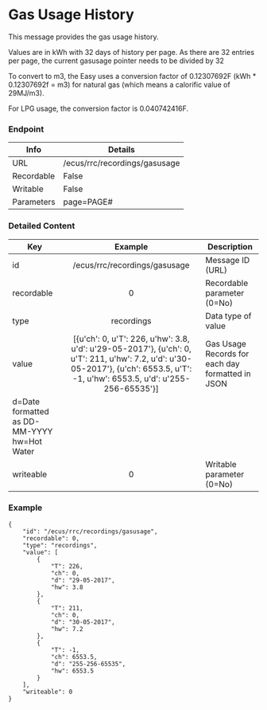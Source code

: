# Gas Usage History

This message provides the gas usage history.

Values are in kWh with 32 days of history per page.
As there are 32 entries per page, the current gasusage pointer needs to be divided by 32



To convert to m3, the Easy uses a conversion factor of 0.12307692F (kWh * 0.12307692f = m3) for natural gas (which means a calorific value of 29MJ/m3).

For LPG usage, the conversion factor is 0.040742416F.


### Endpoint

| Info  | Details |
| ------------- | ------------- |
| URL   | /ecus/rrc/recordings/gasusage   |
| Recordable   | False   |
| Writable   | False   |
| Parameters  | page=PAGE# |

### Detailed Content

|  Key  | Example | Description |
| ------------- | :------: | ------------------------------ |
|  id | /ecus/rrc/recordings/gasusage | Message ID (URL) |
|  recordable | 0 | Recordable parameter (0=No) |
|  type | recordings | Data type of value |
|  value | [{u'ch': 0, u'T': 226, u'hw': 3.8, u'd': u'29-05-2017'}, {u'ch': 0, u'T': 211, u'hw': 7.2, u'd': u'30-05-2017'}, {u'ch': 6553.5, u'T': -1, u'hw': 6553.5, u'd': u'255-256-65535'}] | Gas Usage Records for each day formatted in JSON
 d=Date formatted as DD-MM-YYYY hw=Hot Water |
|  writeable | 0 | Writable parameter (0=No) |



### Example
```
{
    "id": "/ecus/rrc/recordings/gasusage",
    "recordable": 0,
    "type": "recordings",
    "value": [
        {
            "T": 226,
            "ch": 0,
            "d": "29-05-2017",
            "hw": 3.8
        },
        {
            "T": 211,
            "ch": 0,
            "d": "30-05-2017",
            "hw": 7.2
        },
        {
            "T": -1,
            "ch": 6553.5,
            "d": "255-256-65535",
            "hw": 6553.5
        }
    ],
    "writeable": 0
}
```
